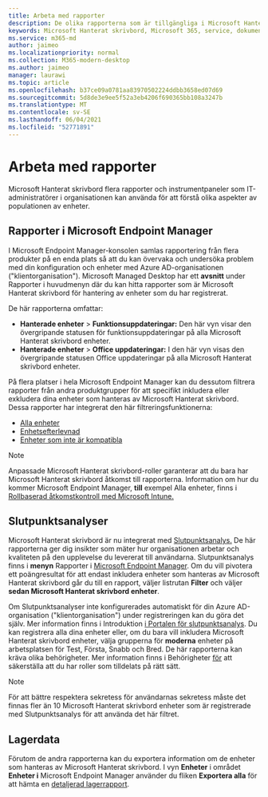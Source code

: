 ```yaml
---
title: Arbeta med rapporter
description: De olika rapporterna som är tillgängliga i Microsoft Hanterat skrivbord
keywords: Microsoft Hanterat skrivbord, Microsoft 365, service, dokumentation
ms.service: m365-md
author: jaimeo
ms.localizationpriority: normal
ms.collection: M365-modern-desktop
ms.author: jaimeo
manager: laurawi
ms.topic: article
ms.openlocfilehash: b37ce09a0781aa83970502224ddbb3658ed07d69
ms.sourcegitcommit: 5d8de3e9ee5f52a3eb4206f690365bb108a3247b
ms.translationtype: MT
ms.contentlocale: sv-SE
ms.lasthandoff: 06/04/2021
ms.locfileid: "52771891"
---
```

# <a name="work-with-reports"></a>Arbeta med rapporter

Microsoft Hanterat skrivbord flera rapporter och instrumentpaneler som IT-administratörer i organisationen kan använda för att förstå olika aspekter av populationen av enheter. 

## <a name="reports-in-microsoft-endpoint-manager"></a>Rapporter i Microsoft Endpoint Manager

I Microsoft Endpoint Manager-konsolen samlas rapportering från flera produkter på en enda plats så att du kan övervaka och undersöka problem med din konfiguration och enheter med Azure AD-organisationen ("klientorganisation"). Microsoft Managed Desktop har ett **avsnitt** under Rapporter i huvudmenyn där du kan hitta rapporter som är Microsoft Hanterat skrivbord för hantering av enheter som du har registrerat.

De här rapporterna omfattar:
- **Hanterade enheter**  >  **Funktionsuppdateringar:** Den här vyn visar den övergripande statusen för funktionsuppdateringar på alla Microsoft Hanterat skrivbord enheter.
- **Hanterade enheter**  >  **Office uppdateringar:** I den här vyn visas den övergripande statusen Office uppdateringar på alla Microsoft Hanterat skrivbord enheter.

På flera platser i hela Microsoft Endpoint Manager kan du dessutom filtrera rapporter från andra produktgrupper för att specifikt inkludera eller exkludera dina enheter som hanteras av Microsoft Hanterat skrivbord. Dessa rapporter har integrerat den här filtreringsfunktionerna:

- [Alla enheter](/mem/intune/remote-actions/device-management#get-to-your-devices)
- [Enhetsefterlevnad](/mem/intune/fundamentals/reports#device-compliance-report-organizational)
- [Enheter som inte är kompatibla](/mem/intune/fundamentals/reports#noncompliant-devices-report-operational)

> [!NOTE]
> Anpassade Microsoft Hanterat skrivbord-roller garanterar att du bara har Microsoft Hanterat skrivbord åtkomst till rapporterna. Information om hur du kommer Microsoft Endpoint Manager, **till** exempel Alla enheter, finns i [Rollbaserad åtkomstkontroll med Microsoft Intune.](/mem/intune/fundamentals/role-based-access-control) 

## <a name="endpoint-analytics"></a>Slutpunktsanalyser
Microsoft Hanterat skrivbord är nu integrerat med [Slutpunktsanalys.](/mem/analytics/overview) De här rapporterna ger dig insikter som mäter hur organisationen arbetar och kvaliteten på den upplevelse du levererat till användarna. Slutpunktsanalys finns i **menyn** Rapporter i [Microsoft Endpoint Manager](https://endpoint.microsoft.com/). Om du vill pivotera ett poängresultat för att endast inkludera enheter som hanteras av Microsoft Hanterat skrivbord går du till en rapport, väljer listrutan **Filter** och väljer **sedan Microsoft Hanterat skrivbord enheter**.

Om Slutpunktsanalyser inte konfigurerades automatiskt för din Azure AD-organisation ("klientorganisation") under registreringen kan du göra det själv. Mer information finns i Introduktion [i Portalen för slutpunktsanalys](/mem/analytics/enroll-intune#bkmk_onboard). Du kan registrera alla dina enheter eller, om du bara vill inkludera Microsoft Hanterat skrivbord enheter, välja grupperna för **moderna** enheter på arbetsplatsen för Test, Första, Snabb och Bred. De här rapporterna kan kräva olika behörigheter. Mer information finns i Behörigheter [för](/mem/analytics/overview#permissions) att säkerställa att du har roller som tilldelats på rätt sätt.

> [!NOTE]
> För att bättre respektera sekretess för användarnas sekretess måste det finnas fler än 10 Microsoft Hanterat skrivbord enheter som är registrerade med Slutpunktsanalys för att använda det här filtret.

 ## <a name="inventory-data"></a>Lagerdata

Förutom de andra rapporterna kan du exportera information om de enheter som hanteras av Microsoft Hanterat skrivbord. I vyn **Enheter** i området **Enheter i** Microsoft Endpoint Manager använder du fliken **Exportera alla** för att hämta en [detaljerad lagerrapport](device-inventory-report.md).
